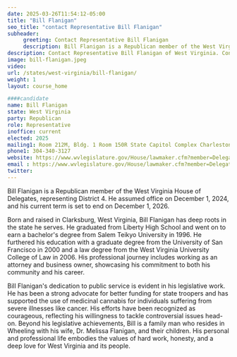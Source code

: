 ```yaml
---
date: 2025-03-26T11:54:12-05:00
title: "Bill Flanigan"
seo_title: "contact Representative Bill Flanigan"
subheader:
     greeting: Contact Representative Bill Flanigan
     description: Bill Flanigan is a Republican member of the West Virginia House of Delegates, representing District 4. He assumed office on December 1, 2024, and his current term is set to end on December 1, 2026.
description: Contact Representative Bill Flanigan of West Virginia. Contact information for Bill Flanigan includes email address, phone number, and mailing address.
image: bill-flanigan.jpeg
video:
url: /states/west-virginia/bill-flanigan/
weight: 1
layout: course_home

####candidate
name: Bill Flanigan
state: West Virginia
party: Republican
role: Representative
inoffice: current
elected: 2025
mailing1: Room 212M, Bldg. 1 Room 150R State Capitol Complex Charleston, WV 25305
phone1: 304-340-3127
website: https://www.wvlegislature.gov/House/lawmaker.cfm?member=Delegate%20Flanigan/
email : https://www.wvlegislature.gov/House/lawmaker.cfm?member=Delegate%20Flanigan/
twitter: 
---
```

Bill Flanigan is a Republican member of the West Virginia House of Delegates, representing District 4. He assumed office on December 1, 2024, and his current term is set to end on December 1, 2026.

Born and raised in Clarksburg, West Virginia, Bill Flanigan has deep roots in the state he serves. He graduated from Liberty High School and went on to earn a bachelor's degree from Salem Teikyo University in 1996. He furthered his education with a graduate degree from the University of San Francisco in 2000 and a law degree from the West Virginia University College of Law in 2006. His professional journey includes working as an attorney and business owner, showcasing his commitment to both his community and his career.

Bill Flanigan's dedication to public service is evident in his legislative work. He has been a strong advocate for better funding for state troopers and has supported the use of medicinal cannabis for individuals suffering from severe illnesses like cancer. His efforts have been recognized as courageous, reflecting his willingness to tackle controversial issues head-on. Beyond his legislative achievements, Bill is a family man who resides in Wheeling with his wife, Dr. Melissa Flanigan, and their children. His personal and professional life embodies the values of hard work, honesty, and a deep love for West Virginia and its people.
